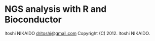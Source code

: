 # NGS analysis with R and Bioconductor

Itoshi NIKAIDO <dritoshi@gmail.com>
Copyright (C) 2012. Itoshi NIKAIDO.
